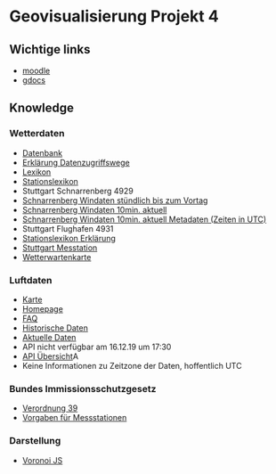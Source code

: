 # Geovisualisierung Projekt 4

## Wichtige links

* [moodle](https://moodle.hft-stuttgart.de/course/view.php?id=1180)
* [gdocs](https://docs.google.com/document/d/1L1sTrx_w9TN4AysnBQXexRuLNmOCI0pE1Fh8hgygCyc/edit#heading=h.fc86wxv6csrr)

## Knowledge

### Wetterdaten

* [Datenbank](https://opendata.dwd.de/climate_environment/CDC/observations_germany/climate/)
* [Erklärung Datenzugriffswege](https://www.dwd.de/DE/klimaumwelt/cdc/klinfo_systeme/klinfo_systeme_node.html)
* [Lexikon](https://www.dwd.de/DE/service/lexikon/Functions/glossar.html?lv2=102936&lv3=103158)
* [Stationslexikon](https://www.dwd.de/DE/leistungen/klimadatendeutschland/statliste/statlex_html.html;jsessionid=5FBD5FB6D18B9FA8992B6D246B5F42C8.live11043?view=nasPublication&nn=16102)
* Stuttgart Schnarrenberg 4929
* [Schnarrenberg Windaten stündlich bis zum Vortag](https://opendata.dwd.de/climate_environment/CDC/observations_germany/climate/hourly/wind/recent/stundenwerte_FF_04928_akt.zip)
* [Schnarrenberg Windaten 10min. aktuell](https://opendata.dwd.de/climate_environment/CDC/observations_germany/climate/10_minutes/wind/now/10minutenwerte_wind_04928_now.zip)
* [Schnarrenberg Windaten 10min. aktuell Metadaten (Zeiten in UTC)](https://opendata.dwd.de/climate_environment/CDC/observations_germany/climate/10_minutes/wind/meta_data/Meta_Daten_zehn_min_ff_04928.zip)
* Stuttgart Flughafen 4931
* [Stationslexikon Erklärung](https://www.dwd.de/DE/leistungen/klimadatendeutschland/stationsliste.html)
* [Stuttgart Messtation](https://www.stadtklima-stuttgart.de/index.php?klima_messdaten_station_smz)
* [Wetterwartenkarte](https://www.dwd.de/DE/derdwd/messnetz/bodenbeobachtung/messnetzkarte_boden.pdf?__blob=publicationFile&v=8)

### Luftdaten

* [Karte](https://deutschland.maps.luftdaten.info/#14/48.7802/9.1756)
* [Homepage](https://luftdaten.info/)
* [FAQ](https://luftdaten.info/faq)
* [Historische Daten](http://archive.luftdaten.info/)
* [Aktuelle Daten](https://api.luftdaten.info)
* API nicht verfügbar am 16.12.19 um 17:30
* [API Übersicht](https://github.com/opendata-stuttgart/meta/wiki/APIs)A
* Keine Informationen zu Zeitzone der Daten, hoffentlich UTC

### Bundes Immissionsschutzgesetz

* [Verordnung 39](https://www.dwd.de/DE/klimaumwelt/cdc/klinfo_systeme/klinfo_systeme_node.html)
* [Vorgaben für Messstationen](https://www.gesetze-im-internet.de/bimschv_39/anlage_5.html)

### Darstellung

* [Voronoi JS](https://github.com/d3/d3-voronoi)

